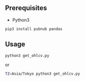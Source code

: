 ## Prerequisites

- Python3

```sh
pip3 install pubnub pandas
```

## Usage

```sh
python3 get_ohlcv.py
```

or

```sh
TZ=Asia/Tokyo python3 get_ohlcv.py
```

